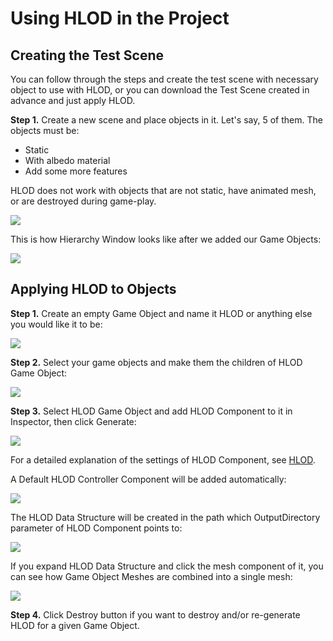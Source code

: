 # Using HLOD in the Project

## Creating the Test Scene

You can follow through the steps and create the test scene with necessary object to use with HLOD, or you can download the Test Scene created in advance and just apply HLOD.

**Step 1.** Create a new scene and place objects in it. Let's say, 5 of them. The objects must be:
-   Static
-   With albedo material
-   Add some more features

HLOD does not work with objects that are not static, have animated mesh, or are destroyed during game-play.

![](./media/image14.png)

This is how Hierarchy Window looks like after we added our Game Objects:

![](./media/image6.png)

## Applying HLOD to Objects

**Step 1.** Create an empty Game Object and name it HLOD or anything else you would like it to be:

![](./media/image3.png)

**Step 2.** Select your game objects and make them the children of HLOD Game Object:

![](./media/image9.png)

**Step 3.** Select HLOD Game Object and add HLOD Component to it in Inspector, then click Generate:

![](./media/image1.png)

For a detailed explanation of the settings of HLOD Component, see [HLOD](HLOD.md).

A Default HLOD Controller Component will be added automatically:

![](./media/image20.png)

The HLOD Data Structure will be created in the path which OutputDirectory parameter of HLOD Component points to:

![](./media/image12.png)

If you expand HLOD Data Structure and click the mesh component of it, you can see how Game Object Meshes are combined into a single mesh:

![](./media/image13.png)

**Step 4.** Click Destroy button if you want to destroy and/or re-generate HLOD for a given Game Object.
